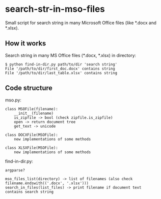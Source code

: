 search-str-in-mso-files
======================

Small script for search string in many Microsoft Office files (like *.docx and *.xlsx).


How it works
------------

Search string in many MS Office files (*.docx, *.xlsx) in directory:

    $ python find-in-dir.py path/to/dir 'search string'
    File '/path/to/dir/first_doc.docx' contains string
    File '/path/to/dir/last_table.xlsx' contains string


Code structure
--------------

mso.py:

    class MSOFile(filename):
        __init__(filename)
        is_zipfile -> bool (check zipfile.is_zipfile)
        open -> return document tree
        get_text -> unicode

    class DOCXFile(MSOFile):
        new implementations of some methods

    class XLSXFile(MSOFile):
        new implementations of some methods

find-in-dir.py:

    argparse?

    mso_files_list(directory) -> list of filenames (also check filename.endswith(('.docx', '.xlsx')))
    search_in_files(list_files) -> print filename if document text contains search string
